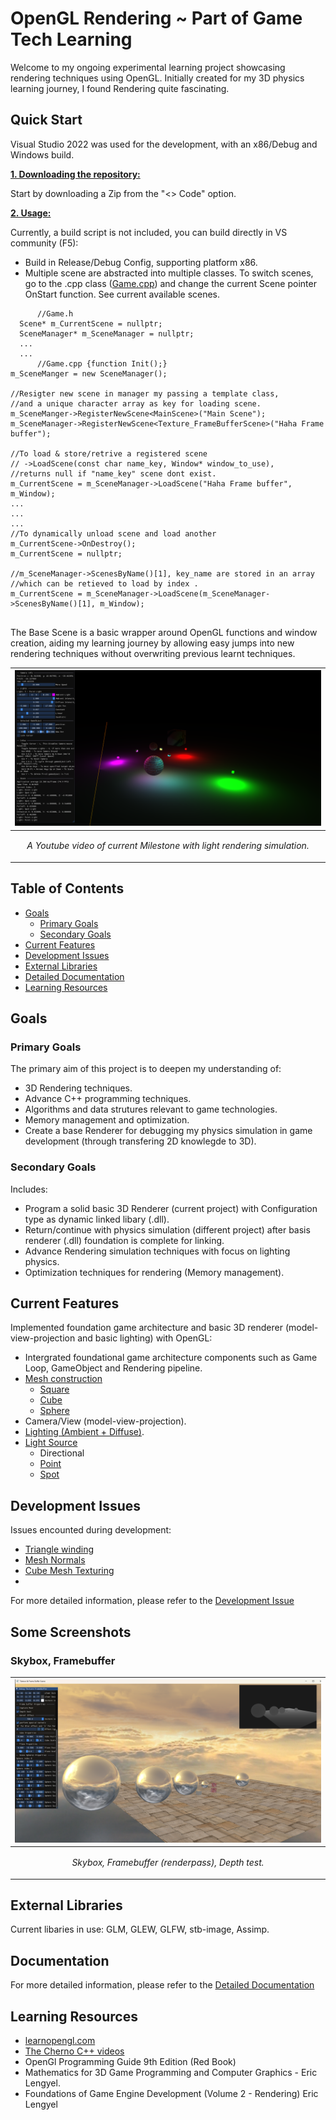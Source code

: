 # OpenGL Rendering ~ Part of Game Tech Learning 

Welcome to my ongoing experimental learning project showcasing rendering techniques using OpenGL. Initially created for my 3D physics learning journey, I found Rendering quite fascinating. 

## Quick Start
Visual Studio 2022 was used for the development, with an x86/Debug and Windows build.

<ins>**1. Downloading the repository:**</ins>

Start by downloading a Zip from the "<> Code" option.

<ins>**2. Usage:**</ins>

Currently, a build script is not included, you can build directly in VS community (F5): 

- Build in Release/Debug Config, supporting platform x86.
- Multiple scene are abstracted into multiple classes. To switch scenes, go to the .cpp class ([Game.cpp](src/Core/Game.cpp)) and change the current Scene pointer OnStart function. See current available scenes.

```
      //Game.h
  Scene* m_CurrentScene = nullptr;
  SceneManager* m_SceneManager = nullptr;
  ...
  ...
      //Game.cpp {function Init();}
m_SceneManger = new SceneManager();

//Resigter new scene in manager my passing a template class, 
//and a unique character array as key for loading scene.
m_SceneManger->RegisterNewScene<MainScene>("Main Scene");
m_SceneManager->RegisterNewScene<Texture_FrameBufferScene>("Haha Frame buffer");

//To load & store/retrive a registered scene
// ->LoadScene(const char name_key, Window* window_to_use), 
//returns null if "name_key" scene dont exist.
m_CurrentScene = m_SceneManager->LoadScene("Haha Frame buffer", m_Window);
...
...
...
//To dynamically unload scene and load another
m_CurrentScene->OnDestroy();
m_CurrentScene = nullptr;

//m_SceneManager->ScenesByName()[1], key_name are stored in an array
//which can be retieved to load by index .
m_CurrentScene = m_SceneManager->LoadScene(m_SceneManager->ScenesByName()[1], m_Window);
		

 ```

The Base Scene is a basic wrapper around OpenGL functions and window creation, aiding my learning journey by allowing easy jumps into new rendering techniques without overwriting previous learnt techniques. 

|<a href="https://www.youtube.com/watch?v=9skO5a-XUGg"><img src = "ReadMe_Docs/Computer Graphics.png"/>|
|:-|
|<p align = "center"> *A Youtube video of current Milestone with light rendering simulation.* </p>|

## Table of Contents
- [Goals](#goals)
  - [Primary Goals](#primary-goals)
  - [Secondary Goals](#secondary-goals)
- [Current Features](#current-features)
- [Development Issues](#development-issues)
- [External Libraries](#external-libraries)
- [Detailed Documentation](ReadMe_Docs/Documentation.md)
- [Learning Resources](#learning-resources)

## Goals
### Primary Goals
The primary aim of this project is to deepen my understanding of: 
-  3D Rendering techniques.
- Advance C++ programming techniques.
- Algorithms and data strutures relevant to game technologies.
- Memory management and optimization.
- Create a base Renderer for debugging my physics simulation in game development (through transfering 2D knowlegde to 3D).
  
### Secondary Goals
Includes:
- Program a solid basic 3D Renderer (current project) with Configuration type as dynamic linked libary (.dll).
- Return/continue with physics simulation (different project) after basis renderer (.dll) foundation is complete for linking.
- Advance Rendering simulation techniques with focus on lighting physics.
- Optimization techniques for rendering (Memory management). 
  

## Current Features
Implemented foundation game architecture and basic 3D renderer (model-view-projection and basic lighting) with OpenGL:
- Intergrated foundational game architecture components such as Game Loop, GameObject and Rendering pipeline.
- [Mesh construction](ReadMe_Docs/Documentation.md#mesh-construction)
  - [Square](ReadMe_Docs/Documentation.md#square-mesh)
  - [Cube](ReadMe_Docs/Documentation.md#cube-mesh)
  - [Sphere](ReadMe_Docs/Documentation.md#sphere-mesh)
- Camera/View (model-view-projection).
- [Lighting (Ambient + Diffuse)](ReadMe_Docs/Documentation.md#lighting).
- [Light Source](ReadMe_Docs/Documentation.md#light-source)
  - Directional
  - [Point](ReadMe_Docs/Documentation.md#point-light)
  - [Spot](ReadMe_Docs/Documentation.md#spot-light)

## Development Issues
Issues encounted during development:
- [Triangle winding](ReadMe_Docs/DevelopmentIssues.md#triangle-winding)
- [Mesh Normals](ReadMe_Docs/DevelopmentIssues.md#mesh-normals)
- [Cube Mesh Texturing](ReadMe_Docs/DevelopmentIssues.md#cube-mesh-texturing)
- 
For more detailed information, please refer to the [Development Issue](ReadMe_Docs/DevelopmentIssues.md)

## Some Screenshots
### Skybox, Framebuffer

|<img src = "ReadMe_Docs/Skybox, Framebuffer, Depthtest.png"/>|
|:-|
|<p align = "center"> *Skybox, Framebuffer (renderpass), Depth test.* </p>|

## External Libraries
Current libaries in use: GLM, GLEW, GLFW, stb-image, Assimp.

  
## Documentation 
For more detailed information, please refer to the [Detailed Documentation](ReadMe_Docs/Documentation.md)

## Learning Resources
- [learnopengl.com](https://learnopengl.com/Getting-started)
- [The Cherno C++ videos](https://www.youtube.com/playlist?list=PLlrATfBNZ98dudnM48yfGUldqGD0S4FFb)
- OpenGl Programming Guide 9th Edition (Red Book)
- Mathematics for 3D Game Programming and Computer Graphics - Eric Lengyel.
- Foundations of Game Engine Development (Volume 2 - Rendering) Eric Lengyel

